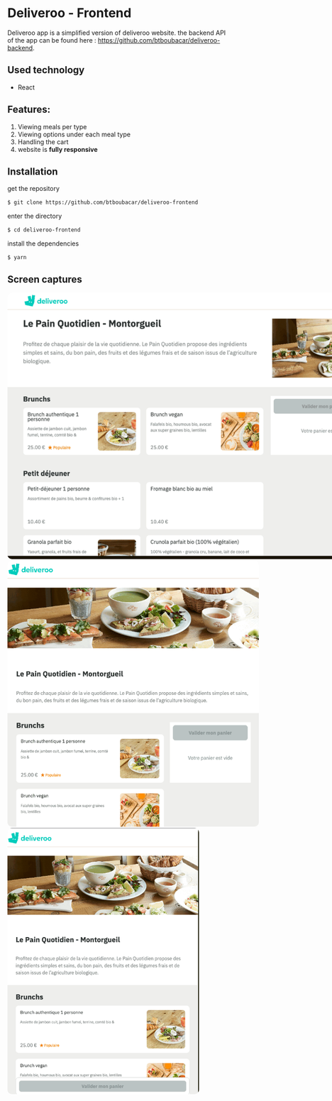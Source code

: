 # Deliveroo - Frontend

Deliveroo app is a simplified version of deliveroo website. the backend API of the app can be found here : https://github.com/btboubacar/deliveroo-backend.

## Used technology

- React

## Features:

1. Viewing meals per type
2. Viewing options under each meal type
3. Handling the cart
4. website is **fully responsive**

## Installation

get the repository

```bash
$ git clone https://github.com/btboubacar/deliveroo-frontend
```

enter the directory

```bash
$ cd deliveroo-frontend
```

install the dependencies

```bash
$ yarn
```

## Screen captures

<div>
<img src="./src/assets/captures/front1.gif" alt="animation 1" style="max-width: 90vw; height: 600px; border-radius: 10px">
</div>
<di20px">
<img src="./src/assets/captures/front2.gif" alt="animation 2" style="max-width: 60vw; height: 600px; border-radius: 10px">
<img src="./src/assets/captures/front3.gif" alt="animation 3" style="max-width: 60vw; height: 600px; border-radius: 10px">
</div>
